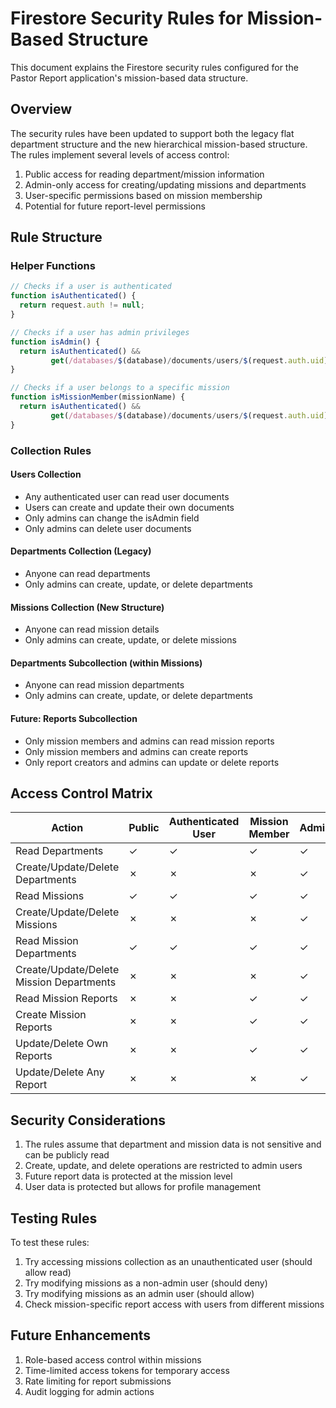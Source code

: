 # Firestore Security Rules for Mission-Based Structure

This document explains the Firestore security rules configured for the Pastor Report application's mission-based data structure.

## Overview

The security rules have been updated to support both the legacy flat department structure and the new hierarchical mission-based structure. The rules implement several levels of access control:

1. Public access for reading department/mission information
2. Admin-only access for creating/updating missions and departments
3. User-specific permissions based on mission membership
4. Potential for future report-level permissions

## Rule Structure

### Helper Functions

```javascript
// Checks if a user is authenticated
function isAuthenticated() {
  return request.auth != null;
}

// Checks if a user has admin privileges
function isAdmin() {
  return isAuthenticated() &&
         get(/databases/$(database)/documents/users/$(request.auth.uid)).data.isAdmin == true;
}

// Checks if a user belongs to a specific mission
function isMissionMember(missionName) {
  return isAuthenticated() &&
         get(/databases/$(database)/documents/users/$(request.auth.uid)).data.mission == missionName;
}
```

### Collection Rules

#### Users Collection

- Any authenticated user can read user documents
- Users can create and update their own documents
- Only admins can change the isAdmin field
- Only admins can delete user documents

#### Departments Collection (Legacy)

- Anyone can read departments
- Only admins can create, update, or delete departments

#### Missions Collection (New Structure)

- Anyone can read mission details
- Only admins can create, update, or delete missions

#### Departments Subcollection (within Missions)

- Anyone can read mission departments
- Only admins can create, update, or delete departments

#### Future: Reports Subcollection

- Only mission members and admins can read mission reports
- Only mission members and admins can create reports
- Only report creators and admins can update or delete reports

## Access Control Matrix

| Action | Public | Authenticated User | Mission Member | Admin |
|--------|--------|-------------------|---------------|-------|
| Read Departments | ✓ | ✓ | ✓ | ✓ |
| Create/Update/Delete Departments | ✗ | ✗ | ✗ | ✓ |
| Read Missions | ✓ | ✓ | ✓ | ✓ |
| Create/Update/Delete Missions | ✗ | ✗ | ✗ | ✓ |
| Read Mission Departments | ✓ | ✓ | ✓ | ✓ |
| Create/Update/Delete Mission Departments | ✗ | ✗ | ✗ | ✓ |
| Read Mission Reports | ✗ | ✗ | ✓ | ✓ |
| Create Mission Reports | ✗ | ✗ | ✓ | ✓ |
| Update/Delete Own Reports | ✗ | ✗ | ✓ | ✓ |
| Update/Delete Any Report | ✗ | ✗ | ✗ | ✓ |

## Security Considerations

1. The rules assume that department and mission data is not sensitive and can be publicly read
2. Create, update, and delete operations are restricted to admin users
3. Future report data is protected at the mission level
4. User data is protected but allows for profile management

## Testing Rules

To test these rules:

1. Try accessing missions collection as an unauthenticated user (should allow read)
2. Try modifying missions as a non-admin user (should deny)
3. Try modifying missions as an admin user (should allow)
4. Check mission-specific report access with users from different missions

## Future Enhancements

1. Role-based access control within missions
2. Time-limited access tokens for temporary access
3. Rate limiting for report submissions
4. Audit logging for admin actions